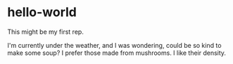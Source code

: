 # hello-world
This might be my first rep.

I'm currently under the weather, and I was wondering, could be so kind to make some soup?
I prefer those made from mushrooms.
I like their density.
